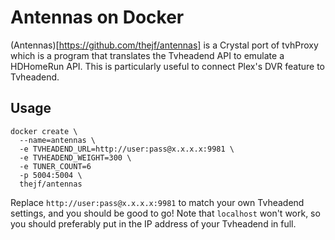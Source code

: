 # Antennas on Docker

(Antennas)[https://github.com/thejf/antennas] is a Crystal port of tvhProxy which is a program that translates the Tvheadend API to emulate a HDHomeRun API. This is particularly useful to connect Plex's DVR feature to Tvheadend.

## Usage
```
docker create \
  --name=antennas \
  -e TVHEADEND_URL=http://user:pass@x.x.x.x:9981 \
  -e TVHEADEND_WEIGHT=300 \
  -e TUNER_COUNT=6
  -p 5004:5004 \
  thejf/antennas
```

Replace `http://user:pass@x.x.x.x:9981` to match your own Tvheadend settings, and you should be good to go! Note that `localhost` won't work, so you should preferably put in the IP address of your Tvheadend in full.
